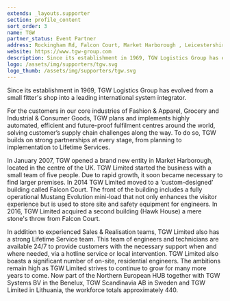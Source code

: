 ```yaml
---
extends: _layouts.supporter
section: profile_content
sort_order: 3
name: TGW
partner_status: Event Partner
address: Rockingham Rd, Falcon Court, Market Harborough , Leicestershire LE16 7FQ, GB
website: https://www.tgw-group.com
description: Since its establishment in 1969, TGW Logistics Group has evolved from a small fitter's shop into a leading international system integrator. 
logo: /assets/img/supporters/tgw.svg
logo_thumb: /assets/img/supporters/tgw.svg
---
```


Since its establishment in 1969, TGW Logistics Group has evolved from a small fitter's shop into a leading international system integrator. 

For the customers in our core industries of Fashion & Apparel, Grocery and Industrial & Consumer Goods, TGW plans and implements highly automated, efficient and future-proof fulfilment centres around the world, solving customer’s supply chain challenges along the way. To do so, TGW builds on strong partnerships at every stage, from planning to implementation to Lifetime Services.

In January 2007, TGW opened a brand new entity in Market Harborough, located in the centre of the UK. TGW Limited started the business with a small team of five people. Due to rapid growth, it soon became necessary to find larger premises.  In 2014 TGW Limited moved to a ‘custom-designed’ building called Falcon Court. The front of the building includes a fully operational Mustang Evolution mini-load that not only enhances the visitor experience but is used to store site and safety equipment for engineers. In 2016, TGW Limited acquired a second building (Hawk House) a mere stone's throw from Falcon Court.
 
In addition to experienced Sales & Realisation teams, TGW Limited also has a strong Lifetime Service team. This team of engineers and technicians are available 24/7 to provide customers with the necessary support when and where needed, via a hotline service or local intervention. TGW Limited also boasts a significant number of on-site, residential engineers. The ambitions remain high as TGW Limited strives to continue to grow for many more years to come. Now part of the Northern European HUB together with TGW Systems BV in the Benelux, TGW Scandinavia AB in Sweden and TGW Limited in Lithuania, the workforce totals approximately 440.